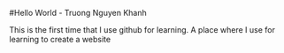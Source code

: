 #Hello World - Truong Nguyen Khanh

This is the first time that I use github for learning.
A place where I use for learning to create a website
